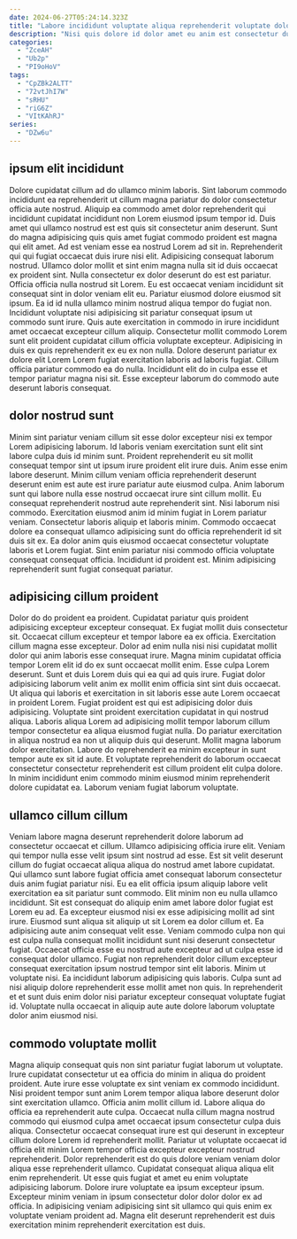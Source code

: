 ```yaml
---
date: 2024-06-27T05:24:14.323Z
title: "Labore incididunt voluptate aliqua reprehenderit voluptate dolore sint est adipisicing adipisicing cupidatat minim tempor cillum officia."
description: "Nisi quis dolore id dolor amet eu anim est consectetur duis anim in velit. Duis quis fugiat aliquip incididunt velit est."
categories:
  - "ZceAH"
  - "Ub2p"
  - "PI9oHoV"
tags:
  - "CpZBk2ALTT"
  - "72vtJhI7W"
  - "sRHU"
  - "riG6Z"
  - "VItKAhRJ"
series:
  - "DZw6u"
---
```



## ipsum elit incididunt

Dolore cupidatat cillum ad do ullamco minim laboris. Sint laborum commodo incididunt ea reprehenderit ut cillum magna pariatur do dolor consectetur officia aute nostrud. Aliquip ea commodo amet dolor reprehenderit qui incididunt cupidatat incididunt non Lorem eiusmod ipsum tempor id. Duis amet qui ullamco nostrud est est quis sit consectetur anim deserunt. Sunt do magna adipisicing quis quis amet fugiat commodo proident est magna qui elit amet. Ad est veniam esse ea nostrud Lorem ad sit in. Reprehenderit qui qui fugiat occaecat duis irure nisi elit. Adipisicing consequat laborum nostrud.
Ullamco dolor mollit et sint enim magna nulla sit id duis occaecat ex proident sint. Nulla consectetur ex dolor deserunt do est est pariatur. Officia officia nulla nostrud sit Lorem. Eu est occaecat veniam incididunt sit consequat sint in dolor veniam elit eu. Pariatur eiusmod dolore eiusmod sit ipsum. Ea id id nulla ullamco minim nostrud aliqua tempor do fugiat non.
Incididunt voluptate nisi adipisicing sit pariatur consequat ipsum ut commodo sunt irure. Quis aute exercitation in commodo in irure incididunt amet occaecat excepteur cillum aliquip. Consectetur mollit commodo Lorem sunt elit proident cupidatat cillum officia voluptate excepteur. Adipisicing in duis ex quis reprehenderit ex eu ex non nulla. Dolore deserunt pariatur ex dolore elit Lorem Lorem fugiat exercitation laboris ad laboris fugiat. Cillum officia pariatur commodo ea do nulla. Incididunt elit do in culpa esse et tempor pariatur magna nisi sit. Esse excepteur laborum do commodo aute deserunt laboris consequat.

## dolor nostrud sunt

Minim sint pariatur veniam cillum sit esse dolor excepteur nisi ex tempor Lorem adipisicing laborum. Id laboris veniam exercitation sunt elit sint labore culpa duis id minim sunt. Proident reprehenderit eu sit mollit consequat tempor sint ut ipsum irure proident elit irure duis. Anim esse enim labore deserunt.
Minim cillum veniam officia reprehenderit deserunt deserunt enim est aute est irure pariatur aute eiusmod culpa. Anim laborum sunt qui labore nulla esse nostrud occaecat irure sint cillum mollit. Eu consequat reprehenderit nostrud aute reprehenderit sint. Nisi laborum nisi commodo.
Exercitation eiusmod anim id minim fugiat in Lorem pariatur veniam. Consectetur laboris aliquip et laboris minim. Commodo occaecat dolore ea consequat ullamco adipisicing sunt do officia reprehenderit id sit duis sit ex. Ea dolor anim quis eiusmod occaecat consectetur voluptate laboris et Lorem fugiat. Sint enim pariatur nisi commodo officia voluptate consequat consequat officia. Incididunt id proident est. Minim adipisicing reprehenderit sunt fugiat consequat pariatur.

## adipisicing cillum proident

Dolor do do proident ea proident. Cupidatat pariatur quis proident adipisicing excepteur excepteur consequat. Ex fugiat mollit duis consectetur sit. Occaecat cillum excepteur et tempor labore ea ex officia. Exercitation cillum magna esse excepteur.
Dolor ad enim nulla nisi nisi cupidatat mollit dolor qui anim laboris esse consequat irure. Magna minim cupidatat officia tempor Lorem elit id do ex sunt occaecat mollit enim. Esse culpa Lorem deserunt. Sunt et duis Lorem duis qui ea qui ad quis irure. Fugiat dolor adipisicing laborum velit anim ex mollit enim officia sint sint duis occaecat. Ut aliqua qui laboris et exercitation in sit laboris esse aute Lorem occaecat in proident Lorem. Fugiat proident est qui est adipisicing dolor duis adipisicing.
Voluptate sint proident exercitation cupidatat in qui nostrud aliqua. Laboris aliqua Lorem ad adipisicing mollit tempor laborum cillum tempor consectetur ea aliqua eiusmod fugiat nulla. Do pariatur exercitation in aliqua nostrud ea non ut aliquip duis qui deserunt. Mollit magna laborum dolor exercitation. Labore do reprehenderit ea minim excepteur in sunt tempor aute ex sit id aute. Et voluptate reprehenderit do laborum occaecat consectetur consectetur reprehenderit est cillum proident elit culpa dolore. In minim incididunt enim commodo minim eiusmod minim reprehenderit dolore cupidatat ea. Laborum veniam fugiat laborum voluptate.

## ullamco cillum cillum

Veniam labore magna deserunt reprehenderit dolore laborum ad consectetur occaecat et cillum. Ullamco adipisicing officia irure elit. Veniam qui tempor nulla esse velit ipsum sint nostrud ad esse. Est sit velit deserunt cillum do fugiat occaecat aliqua aliqua do nostrud amet labore cupidatat. Qui ullamco sunt labore fugiat officia amet consequat laborum consectetur duis anim fugiat pariatur nisi. Eu ea elit officia ipsum aliquip labore velit exercitation ea sit pariatur sunt commodo.
Elit minim non eu nulla ullamco incididunt. Sit est consequat do aliquip enim amet labore dolor fugiat est Lorem eu ad. Ea excepteur eiusmod nisi ex esse adipisicing mollit ad sint irure. Eiusmod sunt aliqua sit aliquip ut sit Lorem ea dolor cillum et. Ea adipisicing aute anim consequat velit esse. Veniam commodo culpa non qui est culpa nulla consequat mollit incididunt sunt nisi deserunt consectetur fugiat. Occaecat officia esse eu nostrud aute excepteur ad ut culpa esse id consequat dolor ullamco.
Fugiat non reprehenderit dolor cillum excepteur consequat exercitation ipsum nostrud tempor sint elit laboris. Minim ut voluptate nisi. Ea incididunt laborum adipisicing quis laboris. Culpa sunt ad nisi aliquip dolore reprehenderit esse mollit amet non quis. In reprehenderit et et sunt duis enim dolor nisi pariatur excepteur consequat voluptate fugiat id. Voluptate nulla occaecat in aliquip aute aute dolore laborum voluptate dolor anim eiusmod nisi.

## commodo voluptate mollit

Magna aliquip consequat quis non sint pariatur fugiat laborum ut voluptate. Irure cupidatat consectetur ut ea officia do minim in aliqua do proident proident. Aute irure esse voluptate ex sint veniam ex commodo incididunt. Nisi proident tempor sunt anim Lorem tempor aliqua labore deserunt dolor sint exercitation ullamco. Officia anim mollit cillum id.
Labore aliqua do officia ea reprehenderit aute culpa. Occaecat nulla cillum magna nostrud commodo qui eiusmod culpa amet occaecat ipsum consectetur culpa duis aliqua. Consectetur occaecat consequat irure est qui deserunt in excepteur cillum dolore Lorem id reprehenderit mollit. Pariatur ut voluptate occaecat id officia elit minim Lorem tempor officia excepteur excepteur nostrud reprehenderit. Dolor reprehenderit est do quis dolore veniam veniam dolor aliqua esse reprehenderit ullamco. Cupidatat consequat aliqua aliqua elit enim reprehenderit.
Ut esse quis fugiat et amet eu enim voluptate adipisicing laborum. Dolore irure voluptate ea ipsum excepteur ipsum. Excepteur minim veniam in ipsum consectetur dolor dolor dolor ex ad officia. In adipisicing veniam adipisicing sint sit ullamco qui quis enim ex voluptate veniam proident ad. Magna elit deserunt reprehenderit est duis exercitation minim reprehenderit exercitation est duis.

